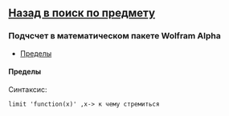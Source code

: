 ## [Назад в поиск по предмету](https://github.com/ifanzilka/Mathematics_KPFU/blob/master/links/mathematical-analysis.md)

### Подчсчет в математическом пакете Wolfram Alpha
* [Пределы]()




#### Пределы 
  Синтаксис:
 
    limit 'function(x)' ,x-> к чему стремиться
